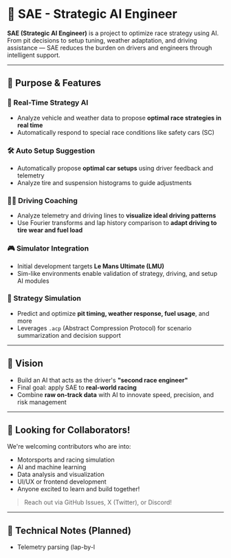 # 🏁 SAE - Strategic AI Engineer

**SAE (Strategic AI Engineer)** is a project to optimize race strategy using AI.  
From pit decisions to setup tuning, weather adaptation, and driving assistance — SAE reduces the burden on drivers and engineers through intelligent support.

---

## 🎯 Purpose & Features

### 🧠 Real-Time Strategy AI
- Analyze vehicle and weather data to propose **optimal race strategies in real time**
- Automatically respond to special race conditions like safety cars (SC)

### 🛠 Auto Setup Suggestion
- Automatically propose **optimal car setups** using driver feedback and telemetry
- Analyze tire and suspension histograms to guide adjustments

### 🧑‍🏫 Driving Coaching
- Analyze telemetry and driving lines to **visualize ideal driving patterns**
- Use Fourier transforms and lap history comparison to **adapt driving to tire wear and fuel load**

### 🎮 Simulator Integration
- Initial development targets **Le Mans Ultimate (LMU)**
- Sim-like environments enable validation of strategy, driving, and setup AI modules

### 🔄 Strategy Simulation
- Predict and optimize **pit timing, weather response, fuel usage**, and more
- Leverages `.acp` (Abstract Compression Protocol) for scenario summarization and decision support

---

## 🌟 Vision

- Build an AI that acts as the driver's **"second race engineer"**
- Final goal: apply SAE to **real-world racing**
- Combine **raw on-track data** with AI to innovate speed, precision, and risk management

---

## 🤝 Looking for Collaborators!

We're welcoming contributors who are into:

- Motorsports and racing simulation
- AI and machine learning
- Data analysis and visualization
- UI/UX or frontend development
- Anyone excited to learn and build together!

> Reach out via GitHub Issues, X (Twitter), or Discord!

---

## 🔧 Technical Notes (Planned)

- Telemetry parsing (lap-by-l
